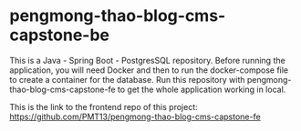 # pengmong-thao-blog-cms-capstone-be

This is a Java - Spring Boot - PostgresSQL repository. Before running the application, you will need Docker and then to run the docker-compose file to create a container for the database. Run this repository with pengmong-thao-blog-cms-capstone-fe to get the whole application working in local.

This is the link to the frontend repo of this project: https://github.com/PMT13/pengmong-thao-blog-cms-capstone-fe
